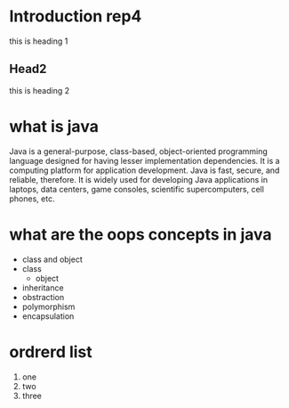 # Introduction rep4
this is heading 1

## Head2
this is heading 2

# what is java
Java is a general-purpose, class-based, object-oriented programming language designed for having lesser implementation dependencies. It is a computing platform for application development. Java is fast, secure, and reliable, therefore. It is widely used for developing Java applications in laptops, data centers, game consoles, scientific supercomputers, cell phones, etc.

# what are the oops concepts in java
* class and object
 * class
   * object
* inheritance
* obstraction
* polymorphism
* encapsulation

# ordrerd list
1. one
2. two
3. three
